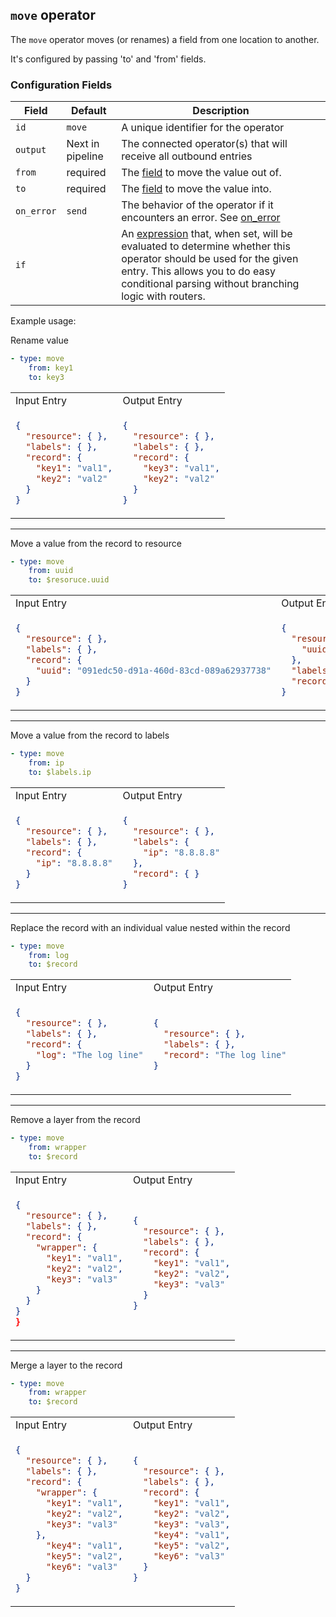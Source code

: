 ## `move` operator

The `move` operator moves (or renames) a field from one location to another.

It's configured by passing 'to' and 'from' fields.

### Configuration Fields

| Field      | Default          | Description                                                                                                                                                                                                                              |
| ---        | ---              | ---                                                                                                                                                                                                                                      |
| `id`       | `move`    | A unique identifier for the operator                                                                                                                                                                                                     |
| `output`   | Next in pipeline | The connected operator(s) that will receive all outbound entries                                                                                                                                                                         |
| `from`      | required       | The [field](/docs/types/field.md)  to move the value out of.   
| `to`      | required       | The [field](/docs/types/field.md)  to move the value into.
| `on_error` | `send`           | The behavior of the operator if it encounters an error. See [on_error](/docs/types/on_error.md)                                                                                                                                          |
| `if`       |                  | An [expression](/docs/types/expression.md) that, when set, will be evaluated to determine whether this operator should be used for the given entry. This allows you to do easy conditional parsing without branching logic with routers. |

Example usage:


Rename value
```yaml
- type: move
    from: key1
    to: key3
```

<table>
<tr><td> Input Entry</td> <td> Output Entry </td></tr>
<tr>
<td>

```json
{
  "resource": { },
  "labels": { },  
  "record": {
    "key1": "val1",
    "key2": "val2"
  }
}
```

</td>
<td>

```json
{
  "resource": { },
  "labels": { },  
  "record": {
    "key3": "val1",
    "key2": "val2"
  }
}
```

</td>
</tr>
</table>
<hr>

Move a value from the record to resource

```yaml
- type: move
    from: uuid
    to: $resoruce.uuid
```

<table>
<tr><td> Input Entry</td> <td> Output Entry </td></tr>
<tr>
<td>

```json
{
  "resource": { },
  "labels": { },  
  "record": {
    "uuid": "091edc50-d91a-460d-83cd-089a62937738"
  }
}
```

</td>
<td>

```json
{
  "resource": { 
    "uuid": "091edc50-d91a-460d-83cd-089a62937738"
  },
  "labels": { },  
  "record": { }
}
```

</td>
</tr>
</table>

<hr>

Move a value from the record to labels

```yaml
- type: move
    from: ip
    to: $labels.ip
```

<table>
<tr><td> Input Entry</td> <td> Output Entry </td></tr>
<tr>
<td>

```json
{
  "resource": { },
  "labels": { },  
  "record": {
    "ip": "8.8.8.8"
  }
}
```

</td>
<td>

```json
{
  "resource": { },
  "labels": { 
    "ip": "8.8.8.8"
  },  
  "record": { }
}
```

</td>
</tr>
</table>

<hr>

Replace the record with an individual value nested within the record
```yaml
- type: move
    from: log
    to: $record
```

<table>
<tr><td> Input Entry</td> <td> Output Entry </td></tr>
<tr>
<td>

```json
{
  "resource": { },
  "labels": { },  
  "record": {
    "log": "The log line"
  }
}
```

</td>
<td>

```json
{
  "resource": { },
  "labels": { },  
  "record": "The log line"
}
```

</td>
</tr>
</table>

<hr>

Remove a layer from the record
```yaml
- type: move
    from: wrapper
    to: $record
```

<table>
<tr><td> Input Entry</td> <td> Output Entry </td></tr>
<tr>
<td>

```json
{
  "resource": { },
  "labels": { },  
  "record": {
    "wrapper": {
      "key1": "val1",
      "key2": "val2",
      "key3": "val3"
    }
  }
}
}
```

</td>
<td>

```json
{
  "resource": { },
  "labels": { },  
  "record": {
    "key1": "val1",
    "key2": "val2",
    "key3": "val3"
  }
}
```

</td>
</tr>
</table>

<hr>

Merge a layer to the record
```yaml
- type: move
    from: wrapper
    to: $record
```

<table>
<tr><td> Input Entry</td> <td> Output Entry </td></tr>
<tr>
<td>

```json
{
  "resource": { },
  "labels": { },  
  "record": {
    "wrapper": {
      "key1": "val1",
      "key2": "val2",
      "key3": "val3"
    },
      "key4": "val1",
      "key5": "val2",
      "key6": "val3"
  }
}
```

</td>
<td>

```json
{
  "resource": { },
  "labels": { },  
  "record": {
    "key1": "val1",
    "key2": "val2",
    "key3": "val3",
    "key4": "val1",
    "key5": "val2",
    "key6": "val3"
  }
}
```

</td>
</tr>
</table>

